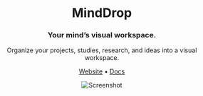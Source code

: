 <div align="center">
  <h1>MindDrop</a></h1>
  <h3>Your mind’s visual workspace.</h3>

  <p>Organize your projects, studies, research, and ideas into a visual workspace.</p>
  
  <p><a href="https://minddrop.app">Website</a> • <a href="https://docs.minddrop.app">Docs</a></p>

  <picture>
    <source media="(prefers-color-scheme: dark)" srcset="https://user-images.githubusercontent.com/1728027/184260731-48cc7b75-07c9-4772-ad0d-4c2dd51c16a7.png">
    <img alt="Screenshot" src="https://user-images.githubusercontent.com/1728027/135835811-ac78dbe8-9089-468b-a7f6-06bfc9a25b16.png">
  </picture>
</div>
